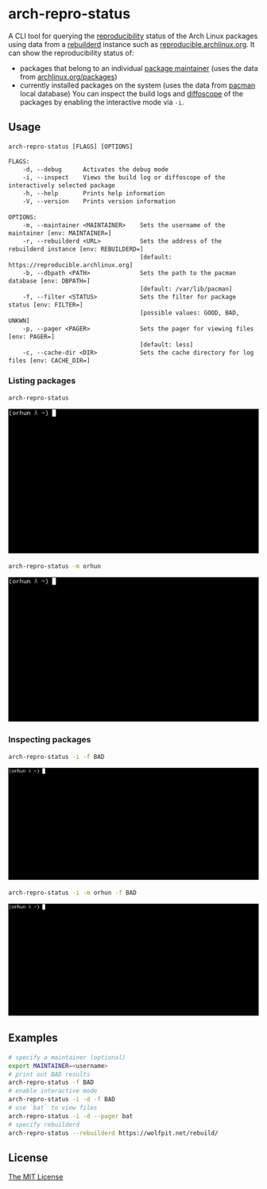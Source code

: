 # arch-repro-status

A CLI tool for querying the [reproducibility](https://reproducible-builds.org/) status of the Arch Linux packages using data from a [rebuilderd](https://wiki.archlinux.org/index.php/Rebuilderd) instance such as [reproducible.archlinux.org](https://reproducible.archlinux.org/).
It can show the reproducibility status of:
* packages that belong to an individual [package maintainer](https://wiki.archlinux.org/index.php/Arch_terminology#Package_maintainer) (uses the data from [archlinux.org/packages](https://archlinux.org/packages))
* currently installed packages on the system (uses the data from [pacman](https://wiki.archlinux.org/title/Pacman) local database)
You can inspect the build logs and [diffoscope](https://diffoscope.org/) of the packages by enabling the interactive mode via `-i`.

## Usage

```
arch-repro-status [FLAGS] [OPTIONS]
```

```
FLAGS:
    -d, --debug      Activates the debug mode
    -i, --inspect    Views the build log or diffoscope of the interactively selected package
    -h, --help       Prints help information
    -V, --version    Prints version information

OPTIONS:
    -m, --maintainer <MAINTAINER>    Sets the username of the maintainer [env: MAINTAINER=]
    -r, --rebuilderd <URL>           Sets the address of the rebuilderd instance [env: REBUILDERD=]
                                     [default: https://reproducible.archlinux.org]
    -b, --dbpath <PATH>              Sets the path to the pacman database [env: DBPATH=]
                                     [default: /var/lib/pacman]
    -f, --filter <STATUS>            Sets the filter for package status [env: FILTER=]
                                     [possible values: GOOD, BAD, UNKWN]
    -p, --pager <PAGER>              Sets the pager for viewing files [env: PAGER=]
                                     [default: less]
    -c, --cache-dir <DIR>            Sets the cache directory for log files [env: CACHE_DIR=]
```

### Listing packages

```sh
arch-repro-status
```

![Listing user packages](./demo/list_user_pkgs.gif)

```sh
arch-repro-status -m orhun
```

![Listing maintainer packages](./demo/list_maintainer_pkgs.gif)

### Inspecting packages

```sh
arch-repro-status -i -f BAD
```

![Inspecting user packages](./demo/inspect_user_pkgs.gif)

```sh
arch-repro-status -i -m orhun -f BAD
```

![Inspecting maintainer packages](./demo/inspect_maintainer_pkgs.gif)

## Examples

```sh
# specify a maintainer (optional)
export MAINTAINER=<username>
# print out BAD results
arch-repro-status -f BAD
# enable interactive mode
arch-repro-status -i -d -f BAD
# use `bat` to view files
arch-repro-status -i -d --pager bat
# specify rebuilderd
arch-repro-status --rebuilderd https://wolfpit.net/rebuild/
```

## License

[The MIT License](https://opensource.org/licenses/MIT)

